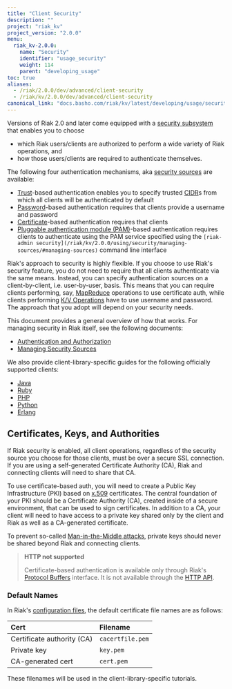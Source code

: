 ```yaml
---
title: "Client Security"
description: ""
project: "riak_kv"
project_version: "2.0.0"
menu:
  riak_kv-2.0.0:
    name: "Security"
    identifier: "usage_security"
    weight: 114
    parent: "developing_usage"
toc: true
aliases:
  - /riak/2.0.0/dev/advanced/client-security
  - /riak/kv/2.0.0/dev/advanced/client-security
canonical_link: "docs.basho.com/riak/kv/latest/developing/usage/security"
---
```


Versions of Riak 2.0 and later come equipped with a [security subsystem](/riak/kv/2.0.0/using/security/basics) that enables you to choose

* which Riak users/clients are authorized to perform a wide variety of
  Riak operations, and
* how those users/clients are required to authenticate themselves.

The following four authentication mechanisms, aka [security sources](/riak/kv/2.0.0/using/security/managing-sources/) are available:

* [Trust](/riak/kv/2.0.0/using/security/managing-sources/#trust-based-authentication)-based
  authentication enables you to specify trusted
  [CIDR](http://en.wikipedia.org/wiki/Classless_Inter-Domain_Routing)s
  from which all clients will be authenticated by default
* [Password](/riak/kv/2.0.0/using/security/managing-sources/#password-based-authentication)-based authentication requires
  that clients provide a username and password
* [Certificate](/riak/kv/2.0.0/using/security/managing-sources/#certificate-based-authentication)-based authentication
  requires that clients
* [Pluggable authentication module (PAM)](/riak/kv/2.0.0/using/security/managing-sources/#pam-based-authentication)-based authentication requires
  clients to authenticate using the PAM service specified using the
  `[riak-admin security](/riak/kv/2.0.0/using/security/managing-sources/#managing-sources)`
  command line interface

Riak's approach to security is highly flexible. If you choose to use
Riak's security feature, you do not need to require that all clients
authenticate via the same means. Instead, you can specify authentication
sources on a client-by-client, i.e. user-by-user, basis. This means that
you can require clients performing, say, [MapReduce](/riak/kv/2.0.0/developing/usage/mapreduce/)
operations to use certificate auth, while clients performing [K/V Operations](/riak/kv/2.0.0/developing/usage) have to use username and password. The approach
that you adopt will depend on your security needs.

This document provides a general overview of how that works. For
managing security in Riak itself, see the following documents:

* [Authentication and Authorization](/riak/kv/2.0.0/using/security/basics)
* [Managing Security Sources](/riak/kv/2.0.0/using/security/managing-sources/)

We also provide client-library-specific guides for the following
officially supported clients:

* [Java](/riak/kv/2.0.0/developing/usage/security/java)
* [Ruby](/riak/kv/2.0.0/developing/usage/security/ruby)
* [PHP](/riak/kv/2.0.0/developing/usage/security/php)
* [Python](/riak/kv/2.0.0/developing/usage/security/python)
* [Erlang](/riak/kv/2.0.0/developing/usage/security/erlang)

## Certificates, Keys, and Authorities

If Riak security is enabled, all client operations, regardless of the
security source you choose for those clients, must be over a secure SSL
connection. If you are using a self-generated Certificate Authority
(CA), Riak and connecting clients will need to share that CA.

To use certificate-based auth, you will need to create a Public Key
Infrastructure (PKI) based on
[x.509](http://en.wikipedia.org/wiki/X.509) certificates. The central
foundation of your PKI should be a Certificate Authority (CA), created
inside of a secure environment, that can be used to sign certificates.
In addition to a CA, your client will need to have access to a private
key shared only by the client and Riak as well as a CA-generated
certificate.

To prevent so-called [Man-in-the-Middle
attacks](http://en.wikipedia.org/wiki/Man-in-the-middle_attack), private
keys should never be shared beyond Riak and connecting clients.

> **HTTP not supported**
>
> Certificate-based authentication is available only through Riak's
[Protocol Buffers](/riak/kv/2.0.0/developing/api/protocol-buffers/) interface. It is not available through the
[HTTP API](/riak/kv/2.0.0/developing/api/http).

### Default Names

In Riak's [configuration files](/riak/kv/2.0.0/configuring/reference/#security), the
default certificate file names are as follows:

Cert | Filename
:----|:-------
Certificate authority (CA) | `cacertfile.pem`
Private key | `key.pem`
CA-generated cert | `cert.pem`

These filenames will be used in the client-library-specific tutorials.
